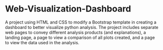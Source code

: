 # Web-Visualization-Dashboard
A project using HTML and CSS to modify a Bootstrap template in creating a dashboard to better visualize python analysis. The project includes separate web pages to convey different analysis products (and explanations), a landing page, a page to view a comparison of all plots created, and a page to view the data used in the analysis.
